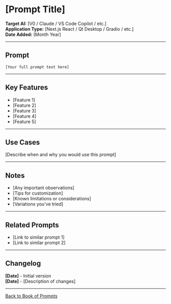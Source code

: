 # [Prompt Title]

**Target AI:** [V0 / Claude / VS Code Copilot / etc.]  
**Application Type:** [Next.js React / Qt Desktop / Gradio / etc.]  
**Date Added:** [Month Year]

---

## Prompt

```
[Your full prompt text here]
```

---

## Key Features

- [Feature 1]
- [Feature 2]
- [Feature 3]
- [Feature 4]
- [Feature 5]

---

## Use Cases

[Describe when and why you would use this prompt]

---

## Notes

- [Any important observations]
- [Tips for customization]
- [Known limitations or considerations]
- [Variations you've tried]

---

## Related Prompts

- [Link to similar prompt 1]
- [Link to similar prompt 2]

---

## Changelog

**[Date]** - Initial version  
**[Date]** - [Description of changes]

---

[Back to Book of Prompts](./book-of-prompts.md)